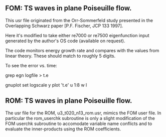 ## FOM: TS waves in plane Poiseuille flow.

This usr file originated from the Orr-Sommerfeld study presented
in the Overlapping Schwarz paper [P.F. Fischer, JCP 133 1997].

Here it's modified to take either re7000 or re7500 eigenfunction
input generated by the author's OS code (available on request).

The code monitors energy growth rate and compares with the values
from linear theory.   These should match to roughly 5 digits.

To see the error vs. time:

grep egn logfile > t.e

gnuplot
set logscale y
plot 't.e' u 1:8 w l

## ROM: TS waves in plane Poiseuille flow.

The usr file for the ROM, u3\_t020\_n13\_rom.usr, mimics the FOM user file. In particular the rom_userchk subroutine is only a slight modification of the FOM userchk subroutine to accomodate variable name conflicts and to evaluate the inner-products using the ROM coefficients.
